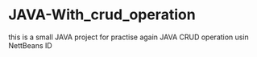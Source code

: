 # JAVA-With_crud_operation
 this is a small JAVA project for practise again JAVA CRUD operation usin NettBeans ID
